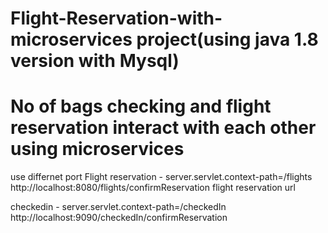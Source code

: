 # Flight-Reservation-with-microservices project(using java 1.8 version with Mysql)
# No of bags checking and flight reservation interact with each other using microservices
use differnet port
Flight reservation - server.servlet.context-path=/flights
http://localhost:8080/flights/confirmReservation flight reservation url

checkedin - server.servlet.context-path=/checkedIn
http://localhost:9090/checkedIn/confirmReservation

